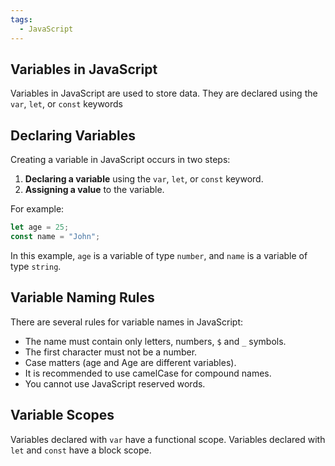 ```yaml
---
tags:
  - JavaScript
---
```

## Variables in JavaScript

Variables in JavaScript are used to store data. They are declared using the `var`, `let`, or `const` keywords

## Declaring Variables

Creating a variable in JavaScript occurs in two steps[](https://dwstroy.ru/video/javascript-s-nulya/javascript-peremennye/):

1. **Declaring a variable** using the `var`, `let`, or `const` keyword.
2. **Assigning a value** to the variable.

For example:

```js
let age = 25;
const name = "John";
```

In this example, `age` is a variable of type `number`, and `name` is a variable of type `string`.

## Variable Naming Rules

There are several rules for variable names in JavaScript[](https://learn.javascript.ru/variables)[](https://developer.mozilla.org/ru/docs/Learn/JavaScript/First_steps/Variables):

- The name must contain only letters, numbers, `$` and `_` symbols.
- The first character must not be a number.
- Case matters (age and Age are different variables).
- It is recommended to use camelCase for compound names.
- You cannot use JavaScript reserved words.

## Variable Scopes

Variables declared with `var` have a functional scope. Variables declared with `let` and `const` have a block scope.